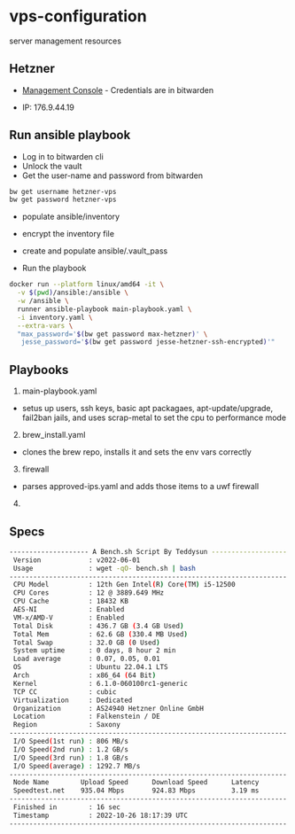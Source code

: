 # vps-configuration
server management resources


## Hetzner

- [Management Console](https://robot.hetzner.com/server) - Credentials are in bitwarden

- IP: 176.9.44.19


## Run ansible playbook

- Log in to bitwarden cli
- Unlock the vault
- Get the user-name and password from bitwarden

```bash
bw get username hetzner-vps
bw get password hetzner-vps
```

- populate ansible/inventory 

- encrypt the inventory file

- create and populate ansible/.vault_pass

- Run the playbook 

```bash
docker run --platform linux/amd64 -it \
  -v $(pwd)/ansible:/ansible \
  -w /ansible \
  runner ansible-playbook main-playbook.yaml \
  -i inventory.yaml \
  --extra-vars \
  "max_password='$(bw get password max-hetzner)' \
   jesse_password='$(bw get password jesse-hetzner-ssh-encrypted)'"

```

## Playbooks

1. main-playbook.yaml
  - setus up users, ssh keys, basic apt packagaes, apt-update/upgrade, fail2ban jails, and uses scrap-metal to set the cpu to performance mode
  
2. brew_install.yaml
  - clones the brew repo, installs it and sets the env vars correctly
  
3. firewall
  - parses approved-ips.yaml and adds those items to a uwf firewall

4. 
## Specs

```bash
-------------------- A Bench.sh Script By Teddysun -------------------
 Version            : v2022-06-01
 Usage              : wget -qO- bench.sh | bash
----------------------------------------------------------------------
 CPU Model          : 12th Gen Intel(R) Core(TM) i5-12500
 CPU Cores          : 12 @ 3889.649 MHz
 CPU Cache          : 18432 KB
 AES-NI             : Enabled
 VM-x/AMD-V         : Enabled
 Total Disk         : 436.7 GB (3.4 GB Used)
 Total Mem          : 62.6 GB (330.4 MB Used)
 Total Swap         : 32.0 GB (0 Used)
 System uptime      : 0 days, 8 hour 2 min
 Load average       : 0.07, 0.05, 0.01
 OS                 : Ubuntu 22.04.1 LTS
 Arch               : x86_64 (64 Bit)
 Kernel             : 6.1.0-060100rc1-generic
 TCP CC             : cubic
 Virtualization     : Dedicated
 Organization       : AS24940 Hetzner Online GmbH
 Location           : Falkenstein / DE
 Region             : Saxony
----------------------------------------------------------------------
 I/O Speed(1st run) : 806 MB/s
 I/O Speed(2nd run) : 1.2 GB/s
 I/O Speed(3rd run) : 1.8 GB/s
 I/O Speed(average) : 1292.7 MB/s
----------------------------------------------------------------------
 Node Name        Upload Speed      Download Speed      Latency     
 Speedtest.net    935.04 Mbps       924.83 Mbps         3.19 ms     
----------------------------------------------------------------------
 Finished in        : 16 sec
 Timestamp          : 2022-10-26 18:17:39 UTC
----------------------------------------------------------------------
```
